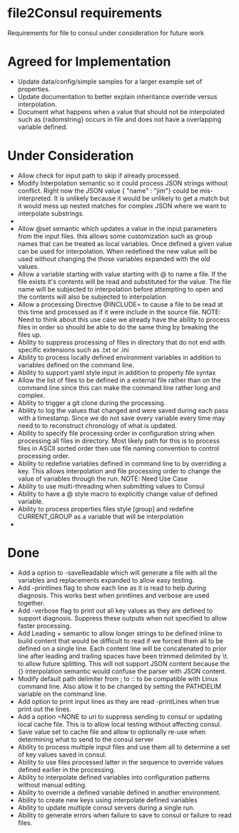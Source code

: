 

# file2Consul requirements

Requirements for file to consul under consideration for future work

# Agreed for Implementation

* Update data/config/simple samples for a larger example set of properties.
* Update documentation to better explain inheritance override versus interpolation.
* Document what happens when a value that should not be interpolated such as {radomstring} occurs in file and does not have a overlapping variable defined.

# Under Consideration 

* Allow check for input path to skip if already processed.
* Modify Interpolation semantic so it could process JSON strings without conflict.  Right now the JSON value { "name" : "jim"} could be mis-interpreted. It is unlikely because it would be unlikely to get a match but it would mess up nested matches for complex JSON where we want to interpolate substrings.
* 
* Allow @set semantic which updates a value in the input parameters from the input files.  this allows some customization such as group names that can be treated as local variables.   Once defined a given value can be used for interpolation.  When redefined the new value will be used without changing the those variables expanded with the old values. 
* Allow a variable starting with value starting with @ to name a file.  If the file exists it's contents will be read and substituted for the value. The file name will be subjected to interpolation before attempting to open and the contents will also be subjected to interpolation
* Allow a processing Directive @INCLUDE= to cause a file to be read at this time and processed as if it were include in the source file.  NOTE: Need to think about this use case we already have the ability to process files in order so should be able to do the same thing by breaking the files up.
* Ability to suppress processing of files in directory that do not end with specific extensions such as .txt or .ini
* Ability to process locally defined environment variables in addition to variables defined on the command line.
* Ability to support yaml style input in addition to property file syntax
* Allow the list of files to be defined in a external file rather than on the command line since this can make the command line rather long and complex.
* Ability to trigger a git clone during the processing. 
* Ability to log the values that changed and were saved during each pass with a timestamp.  Since we do not save every variable every time  may need to to reconstruct chronology of what is updated.
* Ability to specify file processing order in configuration string when processing all files in directory.   Most likely path for this is to process files in ASCII sorted order then use file naming convention to control processing order.
* Ability to redefine variables defined in command line to by overriding a key.   This allows interpolation and file processing order to change the value of variables through the run.     NOTE:  Need Use Case
* Ability to use multi-threading when submitting values to Consul
* Ability to have a @ style macro to explicitly change value of defined variable.
* Ability to process properties files style [group] and redefine CURRENT_GROUP as a variable that will be interpolation
* 

# Done

* Add a option to -saveReadable which will generate a file with all the variables and replacements expanded to allow easy testing. 
* Add -printlines flag  to show each line as it is read to help during diagnosis.  This works best when printlines and verbose are used together.
* Add -verbose flag to print out all key values as they are defined to support diagnosis.  Suppress these outputs when not specified to allow faster processing. 
* Add Leading + semantic to allow longer strings to be defined inline to build content that would be difficult to read if we forced them all to be defined on a single line.  Each content line will be concatenated to prior line after leading and trailing spaces have been trimmed delimited by \t. to allow future splitting.  This will not support JSON content because the {} interpolation semantic would confuse the parser with JSON content.
* Modify default path delimiter from ; to :: to be compatible with Linux command line.  Also allow it to be changed by setting the PATHDELIM variable on the command line. 
* Add option to print input lines as they are read -printLines when true print out the lines.
* Add a option  =NONE to uri to suppress sending to consul or updating local cache file.  This is to allow local testing without affecting consul.
* Save value set to cache file and allow to optionally re-use when determining what to send to the consul server
* Ability to process multiple input files and use them all to determine a set of key values saved in consul.
* Ability to use files processed latter in the sequence to override values defined earlier in the processing.
* Ability to interpolate defined variables into configuration patterns without manual editing.
* Ability to override a defined variable defined in another environment.
* Ability to create new keys using interpolate defined variables
* Ability to update multiple consul servers during a single run.
* Ability to generate errors when failure to save to consul or failure to read files. 